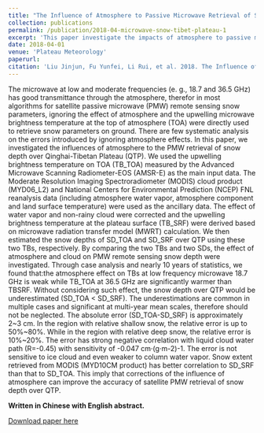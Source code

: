 ```yaml
---
title: "The Influence of Atmosphere to Passive Microwave Retrieval of Snow Depth over Qinghai-Tibetan Plateau"
collection: publications
permalink: /publication/2018-04-microwave-snow-tibet-plateau-1
excerpt: 'This paper investigate the impacts of atmosphere to passive microwave retrieval of snow depth over Qinghai-Tibetan Plateau.'
date: 2018-04-01
venue: 'Plateau Meteorology'
paperurl:
citation: 'Liu Jinjun, Fu Yunfei, Li Rui, et al. 2018. The Influence of Atmosphere to Passive Microwave Retrieval of Snow Depth over Qinghai-Tibetan Plateau[J]. Plateau Meteorology, 37(2): 305-316. DOI: 10.7522/j.issn.1000-0534.2017.00050.'
---
```


The microwave at low and moderate frequencies (e. g., 18.7 and 36.5 GHz) has good transmittance through the atmosphere, therefor in most algorithms for satellite passive microwave (PMW) remote sensing snow parameters, ignoring the effect of atmosphere and the upwelling microwave brightness temperature at the top of atmosphere (TOA) were directly used to retrieve snow parameters on ground. There are few systematic analysis on the errors introduced by ignoring atmosphere effects. In this paper, we investigated the influences of atmosphere to the PMW retrieval of snow depth over Qinghai-Tibetan Plateau (QTP). We used the upwelling brightness temperature on TOA (TB_TOA) measured by the Advanced Microwave Scanning Radiometer-EOS (AMSR-E) as the main input data. The Moderate Resolution Imaging Spectroradiometer (MODIS) cloud product (MYD06_L2) and National Centers for Environmental Prediction (NCEP) FNL reanalysis data (including atmosphere water vapor, atmosphere component and land surface temperature) were used as the ancillary data. The effect of water vapor and non-rainy cloud were corrected and the upwelling brightness temperature at the plateau surface (TB_SRF) were derived based on microwave radiation transfer model (MWRT) calculation. We then estimated the snow depths of SD_TOA and SD_SRF over QTP using these two TBs, respectively. By comparing the two TBs and two SDs, the effect of atmosphere and cloud on PMW remote sensing snow depth were investigated. Through case analysis and nearly 10 years of statistics, we found that:the atmosphere effect on TBs at low frequency microwave 18.7 GHz is weak while TB_TOA at 36.5 GHz are significantly warmer than TBSRF. Without considering such effect, the snow depth over QTP would be underestimated (SD_TOA < SD_SRF). The underestimations are common in multiple cases and significant at multi-year mean scales, therefore should not be neglected. The absolute error (SD_TOA-SD_SRF) is approximately 2~3 cm. In the region with relative shallow snow, the relative error is up to 50%~80%. While in the region with relative deep snow, the relative error is 10%~20%. The error has strong negative correlation with liquid cloud water path (R=-0.45) with sensitivity of -0.047 cm·(g·m-2)-1. The error is not sensitive to ice cloud and even weaker to column water vapor. Snow extent retrieved from MODIS (MYD10CM product) has better correlation to SD_SRF than that to SD_TOA. This imply that corrections of the influence of atmosphere can improve the accuracy of satellite PMW retrieval of snow depth over QTP.

**Written in Chinese with English abstract.**

[Download paper here](/files/paper/2018-04-microwave-snow-tibet-plateau-1.pdf)
